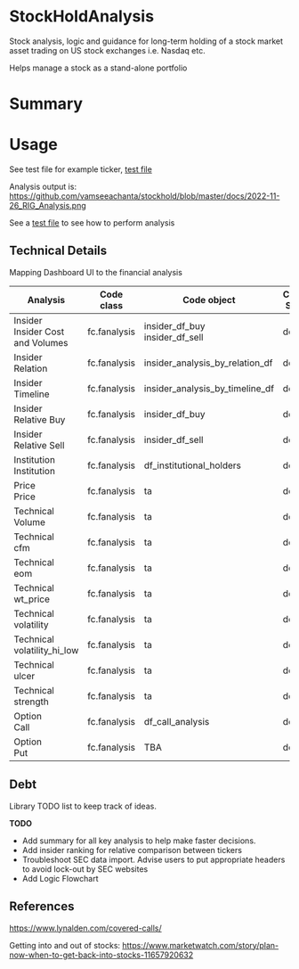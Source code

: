 # StockHoldAnalysis

Stock analysis, logic and guidance for long-term holding of a stock market asset trading on US stock exchanges i.e. Nasdaq etc.

Helps manage a stock as a stand-alone portfolio

# Summary


# Usage

See test file for example ticker, [test file](https://github.com/vamseeachanta/stockhold/blob/master/src/stockhold/tests/test_stock_visualization_for_ticker_text_area.py)

Analysis output is: 
https://github.com/vamseeachanta/stockhold/blob/master/docs/2022-11-26_RIG_Analysis.png


See a [test file](https://github.com/vamseeachanta/stockhold/blob/master/src/stockhold/test/test_all_analysis_xom.py) to see how to perform analysis




## Technical Details

Mapping Dashboard UI to the financial analysis

| Analysis     | Code class | Code object   | Current Status | Description | 
|----------|------------|---------------|----------------|-----------|
| Insider <br> Insider Cost and Volumes | fc.fanalysis | insider_df_buy <br> insider_df_sell | done | - [x] ok?
| Insider <br> Relation | fc.fanalysis | insider_analysis_by_relation_df | done | - [x] ok?
| Insider <br> Timeline | fc.fanalysis | insider_analysis_by_timeline_df | done | - [x] ok?
| Insider <br> Relative Buy | fc.fanalysis | insider_df_buy | done | - [x] ok?
| Insider <br> Relative Sell | fc.fanalysis | insider_df_sell | done | - [x] ok?
| Institution <br> Institution | fc.fanalysis | df_institutional_holders | done | - [x] ok?
| Price <br> Price | fc.fanalysis | ta | done | - [x] ok?
| Technical <br> Volume | fc.fanalysis | ta | done | - [x] ok?
| Technical <br> cfm | fc.fanalysis | ta | done | - [x] ok?
| Technical <br> eom | fc.fanalysis | ta | done | - [x] ok?
| Technical <br> wt_price | fc.fanalysis | ta | done | - [x] ok?
| Technical <br> volatility | fc.fanalysis | ta | done | - [x] ok?
| Technical <br> volatility_hi_low | fc.fanalysis | ta | done | - [x] ok?
| Technical <br> ulcer | fc.fanalysis | ta | done | - [x] ok?
| Technical <br> strength | fc.fanalysis | ta | done | - [x] ok?
| Option <br> Call | fc.fanalysis | df_call_analysis | done | - [x] ok?
| Option <br> Put | fc.fanalysis | TBA | done | - [x] ok?

## Debt

Library TODO list to keep track of ideas.

**TODO**

- Add summary for all key analysis to help make faster decisions.
- Add insider ranking for relative comparison between tickers
- Troubleshoot SEC data import. Advise users to put appropriate headers to avoid lock-out by SEC websites
- Add Logic Flowchart

## References

https://www.lynalden.com/covered-calls/

Getting into and out of stocks:
https://www.marketwatch.com/story/plan-now-when-to-get-back-into-stocks-11657920632

